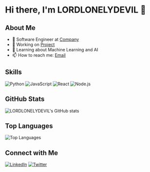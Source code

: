 # Hi there, I'm LORDLONELYDEVIL 👋

## About Me
- 💼 Software Engineer at [Company](https://company.com)
- 🔭 Working on [Project](https://github.com/johndoe/project)
- 🌱 Learning about Machine Learning and AI
- 📫 How to reach me: [Email](mailto:johndoe@example.com)

## Skills
![Python](https://img.shields.io/badge/-Python-333333?style=flat&logo=python)
![JavaScript](https://img.shields.io/badge/-JavaScript-333333?style=flat&logo=javascript)
![React](https://img.shields.io/badge/-React-333333?style=flat&logo=react)
![Node.js](https://img.shields.io/badge/-Node.js-333333?style=flat&logo=node.js)

## GitHub Stats
![LORDLONELYDEVIL's GitHub stats](https://github-readme-stats.vercel.app/api?username=LORDLONELYDEVIL&show_icons=true&theme=radical)

## Top Languages
![Top Languages](https://github-readme-stats.vercel.app/api/top-langs/?username=LORDLONELYDEVIL&layout=compact&theme=radical)

## Connect with Me
[![LinkedIn](https://img.shields.io/badge/-LinkedIn-0e76a8?style=flat&logo=Linkedin&logoColor=white)](https://linkedin.com/in/johndoe)
[![Twitter](https://img.shields.io/badge/-Twitter-00acee?style=flat&logo=Twitter&logoColor=white)](https://twitter.com/johndoe)
